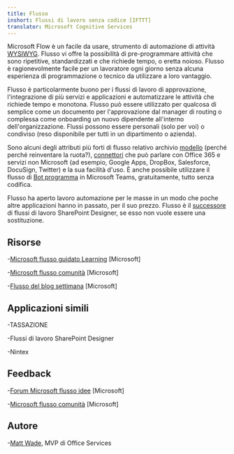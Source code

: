 ```yaml
---
title: Flusso
inshort: Flussi di lavoro senza codice [IFTTT]
translator: Microsoft Cognitive Services
---
```



Microsoft Flow è un facile da usare, strumento di automazione di attività [WYSIWYG](https://en.wikipedia.org/wiki/WYSIWYG). Flusso vi offre la possibilità di pre-programmare attività che sono ripetitive, standardizzati e che richiede tempo, o eretta noioso. Flusso è ragionevolmente facile per un lavoratore ogni giorno senza alcuna esperienza di programmazione o tecnico da utilizzare a loro vantaggio.

Flusso è particolarmente buono per i flussi di lavoro di approvazione, l'integrazione di più servizi e applicazioni e automatizzare le attività che richiede tempo e monotona. Flusso può essere utilizzato per qualcosa di semplice come un documento per l'approvazione dal manager di routing o complessa come onboarding un nuovo dipendente all'interno dell'organizzazione. Flussi possono essere personali (solo per voi) o condiviso (reso disponibile per tutti in un dipartimento o azienda).

Sono alcuni degli attributi più forti di flusso relativo archivio [modello](https://flow.microsoft.com/en-us/templates/) (perché perché reinventare la ruota?), [connettori](https://flow.microsoft.com/en-us/connectors/) che può parlare con Office 365 e servizi non Microsoft (ad esempio, Google Apps, DropBox, Salesforce, DocuSign, Twitter) e la sua facilità d'uso. È anche possibile utilizzare il flusso di [Bot programma](https://blog.getbizzy.io/introducing-bizzy-templates-b191b38d2370) in Microsoft Teams, gratuitamente, tutto senza codifica.

Flusso ha aperto lavoro automazione per le masse in un modo che poche altre applicazioni hanno in passato, per il suo prezzo. Flusso è il [successore](https://docs.microsoft.com/en-us/flow/frequently-asked-questions) di flussi di lavoro SharePoint Designer, se esso non vuole essere una sostituzione.

Risorse
---------

-[Microsoft flusso guidato Learning](https://docs.microsoft.com/en-us/flow/guided-learning/)
    \[Microsoft\]

-[Microsoft flusso comunità](https://powerusers.microsoft.com/t5/Microsoft-Flow-Community/ct-p/FlowCommunity)
    \[Microsoft\]

-[Flusso del blog settimana](https://flow.microsoft.com/en-us/blog/category/flow-of-the-week/)
    \[Microsoft\]

Applicazioni simili
--------------------

-TASSAZIONE

-Flussi di lavoro SharePoint Designer

-Nintex

Feedback
--------------------

-[Forum Microsoft flusso idee](https://powerusers.microsoft.com/t5/Flow-Ideas/idb-p/FlowIdeas)
    \[Microsoft\]

-[Microsoft flusso comunità](https://powerusers.microsoft.com/t5/Microsoft-Flow-Community/ct-p/FlowCommunity)
    \[Microsoft\]

Autore
---------

-[Matt Wade](https://www.linkedin.com/in/thatmattwade/), MVP di Office Services


